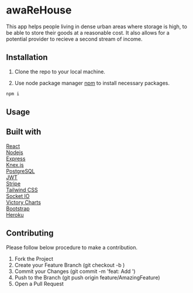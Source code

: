 # awaReHouse

This app helps people living in dense urban areas where storage is high, to be able to store their goods at a reasonable cost.  It also allows for a potential provider to recieve a second stream of income.

## Installation

1. Clone the repo to your local machine.

2. Use node package manager [npm](https://www.npmjs.com/) to install necessary packages.

```bash
npm i
```

## Usage


## Built with
[React](https://reactjs.org/)<br/>
[Nodejs](https://nodejs.org/en/)<br/>
[Express](https://expressjs.com/)<br/>
[Knex.js](https://knexjs.org/)<br/>
[PostgreSQL](https://www.postgresql.org/docs/)<br/>
[JWT](https://www.postgresql.org/docs/)<br/>
[Stripe](https://www.postgresql.org/docs/)<br/>
[Tailwind CSS](https://www.postgresql.org/docs/)<br/>
[Socket IO](https://www.postgresql.org/docs/)<br/>
[Victory Charts](https://www.postgresql.org/docs/)<br/>
[Bootstrap](https://www.postgresql.org/docs/)<br/>
[Heroku](https://www.postgresql.org/docs/)


## Contributing

Please follow below procedure to make a contribution.

1. Fork the Project
2. Create your Feature Branch (git checkout -b <featurename>)
3. Commit your Changes (git commit -m 'feat: Add <featurename>')
4. Push to the Branch (git push origin feature/AmazingFeature)
5. Open a Pull Request
